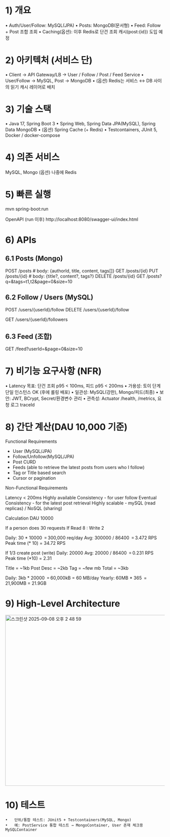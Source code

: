 # 1) 개요

•	Auth/User/Follow: MySQL(JPA)
•	Posts: MongoDB(문서형)
•	Feed: Follow + Post 조합 조회
•	Caching(옵션): 이후 Redis로 단건 조회 캐시(post:{id}) 도입 예정

# 2) 아키텍처 (서비스 단)

   •	Client → API Gateway/LB → User / Follow / Post / Feed Service
   •	User/Follow → MySQL, Post → MongoDB
   •	(옵션) Redis는 서비스 ↔ DB 사이의 읽기 캐시 레이어로 배치

# 3) 기술 스택
   •	Java 17, Spring Boot 3
   •	Spring Web, Spring Data JPA(MySQL), Spring Data MongoDB
   •	(옵션) Spring Cache (+ Redis)
   •	Testcontainers, JUnit 5, Docker / docker-compose

# 4) 의존 서비스

MySQL, Mongo (옵션) 나중에 Redis

# 5) 빠른 실행

mvn spring-boot:run

OpenAPI (run 이후)
http://localhost:8080/swagger-ui/index.html

# 6) APIs

## 6.1 Posts (Mongo)

POST   /posts                # body: {authorId, title, content, tags[]}
GET    /posts/{id}
PUT    /posts/{id}           # body: {title?, content?, tags?}
DELETE /posts/{id}
GET    /posts?q=&tags=t1,t2&page=0&size=10

## 6.2 Follow / Users (MySQL)

POST /users/{userId}/follow
DELETE /users/{userId}/follow

GET /users/{userId}/followers

## 6.3 Feed (조합)

GET  /feed?userId=&page=0&size=10


# 7) 비기능 요구사항 (NFR)
   •	Latency 목표: 단건 조회 p95 < 100ms, 피드 p95 < 200ms
   •	가용성: 토이 단계 단일 인스턴스 OK (후에 롤링 배포)
   •	일관성: MySQL(강한), Mongo/피드(최종)
   •	보안: JWT, BCrypt, Secret/환경변수 관리
   •	관측성: Actuator /health, /metrics, 요청 로그 traceId

# 8) 간단 계산(DAU 10,000 기준)

Functional Requirements
- User (MySQL/JPA)
- Follow/Unfollow(MySQL/JPA)
- Post CURD
- Feeds (able to retrieve the latest posts from users who I follow)
- Tag or Title based search
- Cursor or pagination

Non-Functional Requirements

Latency < 200ms
Highly available
Consistency  - for user follow
Eventual Consistency - for the latest post retrieval
Highly scalable - mySQL (read replicas) / NoSQL (sharing)

Calculation
DAU 10000

If a person does 30 requests
If Read 8 : Write 2

Daily: 30 * 10000 ‎ = 300,000 req/day
Avg: 300000 / 86400 ‎ = 3.472 RPS
Peak time (* 10) = 34.72 RPS

If 1/3 create post (write)
Daily: 20000
Avg: 20000 / 86400 ‎ = 0.231 RPS
Peak time (*10) = 2.31

Title = ~1kb
Post Desc =  ~2kb
Tag = ~few mb
Total = ~3kb

Daily: 3kb * 20000 ‎ = 60,000kB = 60 MB/day
Yearly: 60MB * 365 ‎ = 21,900MB = 21.9GB

# 9) High-Level Architecture

<img width="806" height="541" alt="스크린샷 2025-09-08 오후 2 48 59" src="https://github.com/user-attachments/assets/12894444-50f3-4974-8112-53007c79d592" />

# 10) 테스트
    •	단위/통합 테스트: JUnit5 + Testcontainers(MySQL, Mongo)
    •	예: PostService 통합 테스트 → MongoContainer, User 존재 체크용 MySQLContainer

